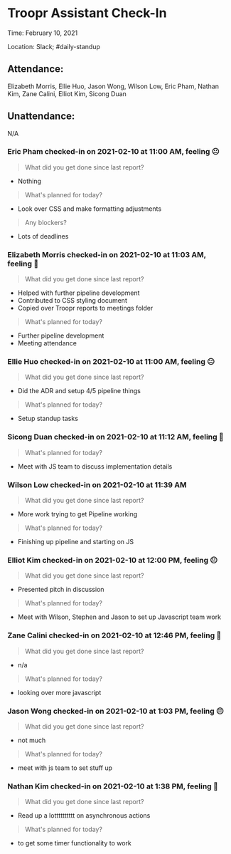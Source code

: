 # Troopr Assistant Check-In
Time: February 10, 2021

Location: Slack; #daily-standup

## Attendance:

Elizabeth Morris, Ellie Huo, Jason Wong, Wilson Low, Eric Pham, Nathan Kim, Zane Calini, Elliot Kim, Sicong Duan

## Unattendance:
N/A

### Eric Pham checked-in on  2021-02-10 at 11:00 AM, feeling :neutral_face:
> What did you get done since last report?
- Nothing
> What's planned for today?
- Look over CSS and make formatting adjustments
> Any blockers?
- Lots of deadlines

### Elizabeth Morris checked-in on  2021-02-10 at 11:03 AM, feeling :slightly_smiling_face:
> What did you get done since last report?
- Helped with further pipeline development
- Contributed to CSS styling document
- Copied over Troopr reports to meetings folder
> What's planned for today?
- Further pipeline development
- Meeting attendance

### Ellie Huo checked-in on  2021-02-10 at 11:00 AM, feeling :neutral_face:
> What did you get done since last report?
- Did the ADR and setup 4/5 pipeline things
> What's planned for today?
- Setup standup tasks

### Sicong Duan checked-in on  2021-02-10 at 11:12 AM, feeling :slightly_smiling_face:
> What's planned for today?
- Meet with JS team to discuss implementation details

### Wilson Low checked-in on  2021-02-10 at 11:39 AM
> What did you get done since last report?
- More work trying to get Pipeline working
> What's planned for today?
- Finishing up pipeline and starting on JS

### Elliot Kim checked-in on  2021-02-10 at 12:00 PM, feeling :neutral_face:
> What did you get done since last report?
- Presented pitch in discussion
> What's planned for today?
- Meet with Wilson, Stephen and Jason to set up Javascript team work

### Zane Calini checked-in on  2021-02-10 at 12:46 PM, feeling :hot_face:
> What did you get done since last report?
- n/a
> What's planned for today?
- looking over more javascript

### Jason Wong checked-in on  2021-02-10 at 1:03 PM, feeling :neutral_face:
> What did you get done since last report?
- not much
> What's planned for today?
- meet with js team to set stuff up

### Nathan Kim checked-in on  2021-02-10 at 1:38 PM, feeling :slightly_smiling_face:
> What did you get done since last report?
- Read up a lotttttttttt on asynchronous actions
> What's planned for today?
- to get some timer functionality to work
